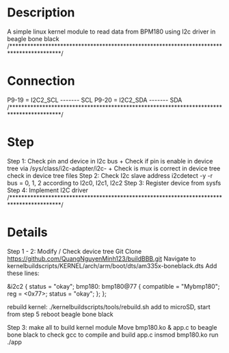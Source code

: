 # Description
A simple linux kernel module to read data from BPM180 using I2c driver in beagle bone black
/*****************************************************************************************/
# Connection
P9-19 = I2C2_SCL  ------- SCL
P9-20 = I2C2_SDA  ------- SDA
/*****************************************************************************************/
# Step
Step 1: Check pin and device in I2c bus
    + Check if pin is enable in device tree     via /sys/class/i2c-adapter/i2c-<bus number>
    + Check is mux is correct in device tree    check in device tree files
Step 2: Check I2c slave address
    i2cdetect -y -r <bus> <slave address>
    bus = 0, 1, 2 according to I2c0, I2c1, I2c2
Step 3: Register device from sysfs
Step 4: Implement I2C driver
/*****************************************************************************************/
# Details
Step 1 - 2: Modify / Check device tree
Git Clone https://github.com/QuangNguyenMinh123/buildBBB.git
Navigate to kernelbuildscripts/KERNEL/arch/arm/boot/dts/am335x-boneblack.dts
Add these lines: 

&i2c2 {
	status = "okay";
	bmp180: bmp180@77 {
		compatible = "Mybmp180";
		reg = <0x77>;
		status = "okay";
	};
};

rebuild kernel: ./kernelbuildscripts/tools/rebuild.sh
add to microSD, start from step 5
reboot beagle bone black

Step 3: make all to build kernel module
		Move bmp180.ko & app.c to beagle bone black to check
		gcc to compile and build app.c
		insmod bmp180.ko
		run ./app